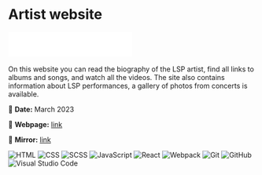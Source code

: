 # Artist website

<img src="front/src/assets/img/logos/olegity.svg" height="50" alt="Olegity">

On this website you can read the biography of the LSP artist, find all links to albums and songs, and watch all the videos. The site also contains information about LSP performances, a gallery of photos from concerts is available.

📅 **Date:** March 2023

🔗 **Webpage:** [link](https://olegity.vercel.app/)

🔗 **Mirror:** [link](https://maksydenko.github.io/olegity/)

![HTML](https://skills.thijs.gg/icons?i=html)
![CSS](https://skills.thijs.gg/icons?i=css)
![SCSS](https://skills.thijs.gg/icons?i=scss)
![JavaScript](https://skills.thijs.gg/icons?i=javascript)
![React](https://skills.thijs.gg/icons?i=react)
![Webpack](https://skills.thijs.gg/icons?i=webpack)
![Git](https://skills.thijs.gg/icons?i=git)
![GitHub](https://skills.thijs.gg/icons?i=github)
![Visual Studio Code](https://skills.thijs.gg/icons?i=vscode)
